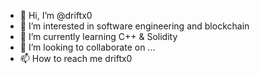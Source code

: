 - 👋 Hi, I’m @driftx0
- 👀 I’m interested in software engineering and blockchain
- 🌱 I’m currently learning C++ & Solidity
- 💞️ I’m looking to collaborate on ...
- 📫 How to reach me driftx0

<!---
driftx0/driftx0 is a ✨ special ✨ repository because its `README.md` (this file) appears on your GitHub profile.
You can click the Preview link to take a look at your changes.
--->
